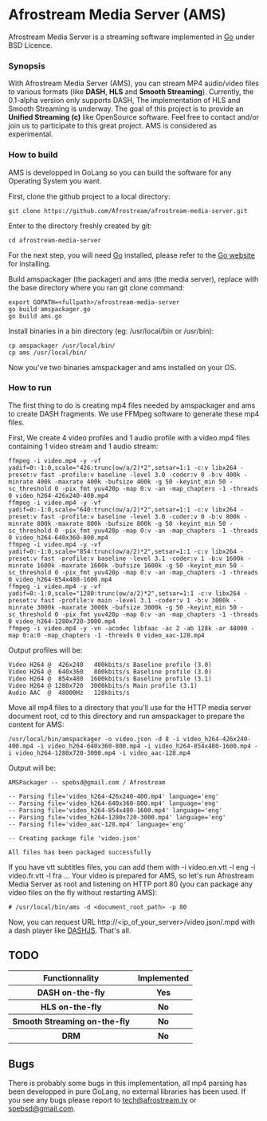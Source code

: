 Afrostream Media Server (AMS)
===
Afrostream Media Server is a streaming software implemented in [Go](http://golang.org) under BSD Licence.

### Synopsis
With Afrostream Media Server (AMS), you can stream MP4 audio/video files to various formats (like **DASH**, **HLS** and **Smooth Streaming**). Currently, the 0.1-alpha version only supports DASH, The implementation of HLS and Smooth Streaming is underway. The goal of this project is to provide an **Unified Streaming (c)** like OpenSource software. Feel free to contact and/or join us to participate to this great project. AMS is considered as experimental.

### How to build
AMS is developped in GoLang so you can build the software for any Operating System you want.

First, clone the github project to a local directory:

	git clone https://github.com/Afrostream/afrostream-media-server.git

Enter to the directory freshly created by git:

	cd afrostream-media-server

For the next step, you will need [Go](http://golang.org) installed, please refer to the [Go website](http://golang.org) for installing.

Build amspackager (the packager) and ams (the media server), replace <fullpath> with the base directory where you ran git clone command:

	export GOPATH=<fullpath>/afrostream-media-server
	go build amspackager.go
	go build ams.go

Install binaries in a bin directory (eg: /usr/local/bin or /usr/bin):

	cp amspackager /usr/local/bin/
	cp ams /usr/local/bin/

Now you've two binaries amspackager and ams installed on your OS.

### How to run
The first thing to do is creating mp4 files needed by amspackager and ams to create DASH fragments. We use FFMpeg software to generate these mp4 files.

First, We create 4 video profiles and 1 audio profile with a video.mp4 files containing 1 video stream and 1 audio stream:

	ffmpeg -i video.mp4 -y -vf yadif=0:-1:0,scale="426:trunc(ow/a/2)*2",setsar=1:1 -c:v libx264 -preset:v fast -profile:v baseline -level 3.0 -coder:v 0 -b:v 400k -minrate 400k -maxrate 400k -bufsize 400k -g 50 -keyint_min 50 -sc_threshold 0 -pix_fmt yuv420p -map 0:v -an -map_chapters -1 -threads 0 video_h264-426x240-400.mp4
	ffmpeg -i video.mp4 -y -vf yadif=0:-1:0,scale="640:trunc(ow/a/2)*2",setsar=1:1 -c:v libx264 -preset:v fast -profile:v baseline -level 3.0 -coder:v 0 -b:v 800k -minrate 800k -maxrate 800k -bufsize 800k -g 50 -keyint_min 50 -sc_threshold 0 -pix_fmt yuv420p -map 0:v -an -map_chapters -1 -threads 0 video_h264-640x360-800.mp4
	ffmpeg -i video.mp4 -y -vf yadif=0:-1:0,scale="854:trunc(ow/a/2)*2",setsar=1:1 -c:v libx264 -preset:v fast -profile:v baseline -level 3.1 -coder:v 1 -b:v 1600k -minrate 1600k -maxrate 1600k -bufsize 1600k -g 50 -keyint_min 50 -sc_threshold 0 -pix_fmt yuv420p -map 0:v -an -map_chapters -1 -threads 0 video_h264-854x480-1600.mp4
	ffmpeg -i video.mp4 -y -vf yadif=0:-1:0,scale="1280:trunc(ow/a/2)*2",setsar=1:1 -c:v libx264 -preset:v fast -profile:v main -level 3.1 -coder:v 1 -b:v 3000k -minrate 3000k -maxrate 3000k -bufsize 3000k -g 50 -keyint_min 50 -sc_threshold 0 -pix_fmt yuv420p -map 0:v -an -map_chapters -1 -threads 0 video_h264-1280x720-3000.mp4
	ffmpeg -i video.mp4 -y -vn -acodec libfaac -ac 2 -ab 128k -ar 48000 -map 0:a:0 -map_chapters -1 -threads 0 video_aac-128.mp4

Output profiles will be:

	Video H264 @  426x240   400kbits/s Baseline profile (3.0)
	Video H264 @  640x360   800kbits/s Baseline profile (3.0)
	Video H264 @  854x480  1600kbits/s Baseline profile (3.1)
	Video H264 @ 1280x720  3000kbits/s Main profile (3.1)
	Audio AAC  @  48000Hz   128kbits/s

Move all mp4 files to a directory that you'll use for the HTTP media server document root, cd to this directory and run amspackager to prepare the content for AMS:

	/usr/local/bin/amspackager -o video.json -d 8 -i video_h264-426x240-400.mp4 -i video_h264-640x360-800.mp4 -i video_h264-854x480-1600.mp4 -i video_h264-1280x720-3000.mp4 -i video_aac-128.mp4

Output will be:

	AMSPackager -- spebsd@gmail.com / Afrostream
	
	-- Parsing file='video_h264-426x240-400.mp4' language='eng'
	-- Parsing file='video_h264-640x360-800.mp4' language='eng'
	-- Parsing file='video_h264-854x480-1600.mp4' language='eng'
	-- Parsing file='video_h264-1280x720-3000.mp4' language='eng'
	-- Parsing file='video_aac-128.mp4' language='eng'
	
	-- Creating package file 'video.json'
	
	All files has been packaged successfully

If you have vtt subtitles files, you can add them with -i video.en.vtt -l eng -i video.fr.vtt -l fra ...
Your video is prepared for AMS, so let's run Afrostream Media Server as root and listening on HTTP port 80 (you can package any video files on the fly without restarting AMS):

	# /usr/local/bin/ams -d <document_root_path> -p 80

Now, you can request URL http://<ip_of_your_server>/video.json/.mpd with a dash player like [DASHJS](http://dashif.org/reference/players/javascript/v1.5.1/samples/dash-if-reference-player/index.html). That's all.

## TODO
<table>
<tr>
<th>Functionnality</th>
<th>Implemented</th>
</tr>
<tr>
<th>DASH on-the-fly</th>
<th>Yes</th>
</tr>
<tr>
<th>HLS on-the-fly</th>
<th>No</th>
</tr>
<tr>
<th>Smooth Streaming on-the-fly</th>
<th>No</th>
</tr>
<tr>
<th>DRM</th>
<th>No</th>
</tr>
</table>

## Bugs
There is probably some bugs in this implementation, all mp4 parsing has been developped in pure GoLang, no external libraries has been used. If you see any bugs please report to tech@afrostream.tv or spebsd@gmail.com.
